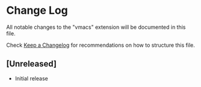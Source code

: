 # Change Log
All notable changes to the "vmacs" extension will be documented in this file.

Check [Keep a Changelog](http://keepachangelog.com/) for recommendations on how to structure this file.

## [Unreleased]
- Initial release